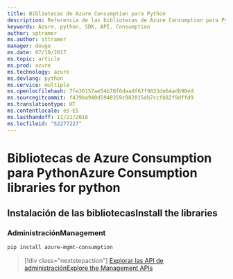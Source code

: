 ```yaml
---
title: Bibliotecas de Azure Consumption para Python
description: Referencia de las bibliotecas de Azure Consumption para Python
keywords: Azure, python, SDK, API, Consumption
author: sptramer
ms.author: sttramer
manager: douge
ms.date: 07/10/2017
ms.topic: article
ms.prod: azure
ms.technology: azure
ms.devlang: python
ms.service: multiple
ms.openlocfilehash: 7fe36157ae54b78f6daadf67f9833de64adb90ed
ms.sourcegitcommit: f439ba940d5940359c982015db7ccfb82f9dffd9
ms.translationtype: HT
ms.contentlocale: es-ES
ms.lasthandoff: 11/21/2018
ms.locfileid: "52277227"
---
```

# <a name="azure-consumption-libraries-for-python"></a><span data-ttu-id="67333-104">Bibliotecas de Azure Consumption para Python</span><span class="sxs-lookup"><span data-stu-id="67333-104">Azure Consumption libraries for python</span></span>

## <a name="install-the-libraries"></a><span data-ttu-id="67333-105">Instalación de las bibliotecas</span><span class="sxs-lookup"><span data-stu-id="67333-105">Install the libraries</span></span>


### <a name="management"></a><span data-ttu-id="67333-106">Administración</span><span class="sxs-lookup"><span data-stu-id="67333-106">Management</span></span>

```bash
pip install azure-mgmt-consumption
```
> [!div class="nextstepaction"]
> [<span data-ttu-id="67333-107">Explorar las API de administración</span><span class="sxs-lookup"><span data-stu-id="67333-107">Explore the Management APIs</span></span>](/python/api/overview/azure/consumption/management)